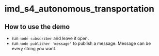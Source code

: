 # imd_s4_autonomous_transportation

## How to use the demo

- run `node subscriber` and leave it open.
- run `node publisher 'message'` to publish a message. Message can be every string you want.
